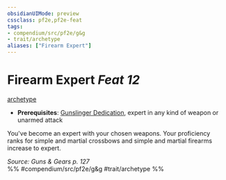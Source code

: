 ```yaml
---
obsidianUIMode: preview
cssclass: pf2e,pf2e-feat
tags:
- compendium/src/pf2e/g&g
- trait/archetype
aliases: ["Firearm Expert"]
---
```

# Firearm Expert  *Feat 12*  
[archetype](/rules/traits/archetype.md)  

- **Prerequisites**: [Gunslinger Dedication](/compendium/feats/gunslinger-dedication-g-g.md), expert in any kind of weapon or unarmed attack

You've become an expert with your chosen weapons. Your proficiency ranks for simple and martial crossbows and simple and martial firearms increase to expert.

*Source: Guns & Gears p. 127*  
%% #compendium/src/pf2e/g&g #trait/archetype %%